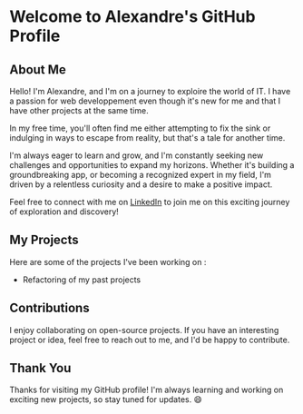 # Welcome to Alexandre's GitHub Profile

## About Me

Hello! I'm Alexandre, and I'm on a journey to exploire the world of IT. I have a passion for web developpement even though it's new for me and that I have other projects at the same time.

In my free time, you'll often find me either attempting to fix the sink or indulging in ways to escape from reality, but that's a tale for another time.

I'm always eager to learn and grow, and I'm constantly seeking new challenges and opportunities to expand my horizons. Whether it's building a groundbreaking app, or becoming a recognized expert in my field, I'm driven by a relentless curiosity and a desire to make a positive impact.

Feel free to connect with me on [LinkedIn](https://www.linkedin.com/in/alexandre-daumail) to join me on this exciting journey of exploration and discovery!


## My Projects

Here are some of the projects I've been working on :
 - Refactoring of my past projects

## Contributions

I enjoy collaborating on open-source projects. If you have an interesting project or idea, feel free to reach out to me, and I'd be happy to contribute.

## Thank You

Thanks for visiting my GitHub profile! I'm always learning and working on exciting new projects, so stay tuned for updates. 😄
